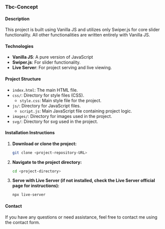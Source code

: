 ### Tbc-Concept

#### Description
This project is built using Vanilla JS and utilizes only Swiper.js for core slider functionality. All other functionalities are written entirely with Vanilla JS.

#### Technologies
- **Vanilla JS**: A pure version of JavaScript
- **Swiper.js**: For slider functionality.
- **Live Server**: For project serving and live viewing.

#### Project Structure
- `index.html`: The main HTML file.
- `css/`: Directory for style files (CSS).
    - `style.css`: Main style file for the project.
- `js/`: Directory for JavaScript files.
    - `script.js`: Main JavaScript file containing project logic.
- `images/`: Directory for images used in the project.
- `svg/`: Directory for svg used in the project.

#### Installation Instructions
1. **Download or clone the project:**
   ```sh
   git clone <project-repository-URL>
   ```
2. **Navigate to the project directory:**
   ```sh
   cd <project-directory>
   ```
3. **Serve with Live Server (if not installed, check the Live Server official page for instructions):**
   ```sh
   npx live-server
   ```

#### Contact
If you have any questions or need assistance, feel free to contact me using the contact form.